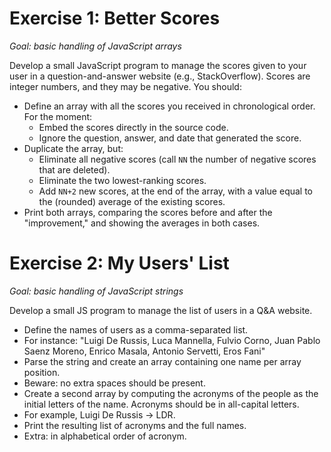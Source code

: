 # Exercise 1: Better Scores
_Goal: basic handling of JavaScript arrays_

Develop a small JavaScript program to manage the scores given to your user in a question-and-answer website (e.g., StackOverflow). Scores are integer numbers, and they may be negative. You should:
 
- Define an array with all the scores you received in chronological order. For the moment:
  - Embed the scores directly in the source code.
  - Ignore the question, answer, and date that generated the score.
- Duplicate the array, but:
  - Eliminate all negative scores (call `NN` the number of negative scores that are deleted).
  - Eliminate the two lowest-ranking scores.
  - Add `NN+2` new scores, at the end of the array, with a value equal to the (rounded) average of the existing scores.
- Print both arrays, comparing the scores before and after the "improvement," and showing the averages in both cases.

# Exercise 2: My Users' List
_Goal: basic handling of JavaScript strings_

Develop a small JS program to manage the list of users in a Q&A website.

- Define the names of users as a comma-separated list.
 - For instance: "Luigi De Russis, Luca Mannella, Fulvio Corno, Juan Pablo Saenz Moreno, Enrico Masala, Antonio Servetti, Eros Fani"
- Parse the string and create an array containing one name per array position.
 - Beware: no extra spaces should be present.
- Create a second array by computing the acronyms of the people as the initial letters of the name. Acronyms should be in all-capital letters.
 - For example, Luigi De Russis -> LDR.
- Print the resulting list of acronyms and the full names.
 - Extra: in alphabetical order of acronym.
